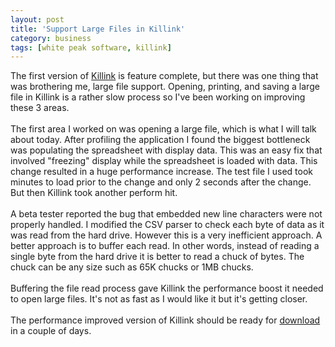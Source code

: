 ```yaml
---
layout: post
title: 'Support Large Files in Killink'
category: business
tags: [white peak software, killink]
---
```


The first version of <a href="http://www.killink.com/">Killink</a> is feature complete, but there was one thing that was brothering me, large file support.  Opening, printing, and saving a large file in Killink is a rather slow process so I've been working on improving these 3 areas.<br /><br />The first area I worked on was opening a large file, which is what I will talk about today.  After profiling the application I found the biggest bottleneck was populating the spreadsheet with display data.  This was an easy fix that involved "freezing" display while the spreadsheet is loaded with data.  This change resulted in a huge performance increase.  The test file I used took minutes to load prior to the change and only 2 seconds after the change.  But then Killink took another perform hit.<br /><br />A beta tester reported the bug that embedded new line characters were not properly handled.  I modified the CSV parser to check each byte of data as it was read from the hard drive.  However this is a very inefficient approach.  A better approach is to buffer each read.  In other words, instead of reading a single byte from the hard drive it is better to read a chuck of bytes.  The chuck can be any size such as 65K chucks or 1MB chucks.  <br /><br />Buffering the file read process gave Killink the performance boost it needed to open large files.  It's not as fast as I would like it but it's getting closer.<br /><br />The performance improved version of Killink should be ready for <a href="http://www.killink.com/download.aspx">download</a> in a couple of days.

